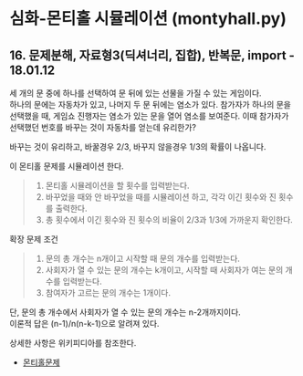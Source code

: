 # 심화-몬티홀 시뮬레이션 (montyhall.py)
## 16\. 문제분해, 자료형3(딕셔너리, 집합), 반복문, import - 18.01.12

세 개의 문 중에 하나를 선택하여 문 뒤에 있는 선물을 가질 수 있는 게임이다.  
하나의 문에는 자동차가 있고, 나머지 두 문 뒤에는 염소가 있다. 참가자가 하나의 문을 선택했을 때, 게임쇼 진행자는 염소가 있는 문을 열어 염소를 보여준다. 이때 참가자가 선택했던 번호를 바꾸는 것이 자동차를 얻는데 유리한가?  

바꾸는 것이 유리하고, 바꿀경우 2/3, 바꾸지 않을경우 1/3의 확률이 나옵니다.

이 몬티홀 문제를 시뮬레이션 한다.  
> 1. 몬티홀 시뮬레이션을 할 횟수를 입력받는다.
> 2. 바꾸었을 때와 안 바꾸었을 때를 시뮬레이션 하고, 각각 이긴 횟수와 진 횟수를 출력한다.
> 3. 총 횟수에서 이긴 횟수와 진 횟수의 비율이 2/3과 1/3에 가까운지 확인한다.

확장 문제 조건
> 1. 문의 총 개수는 n개이고 시작할 때 문의 개수를 입력받는다.
> 2. 사회자가 열 수 있는 문의 개수는 k개이고, 시작할 때 사회자가 여는 문의 개수를 입력받는다.
> 3. 참여자가 고르는 문의 개수는 1개이다.

단, 문의 총 개수에서 사회자가 열 수 있는 문의 개수는 n-2개까지이다.  
이론적 답은 (n-1)/n(n-k-1)으로 알려져 있다.

상세한 사항은 위키피디아를 참조한다.
* [몬티홀문제](https://ko.wikipedia.org/wiki/%EB%AA%AC%ED%8B%B0_%ED%99%80_%EB%AC%B8%EC%A0%9C)